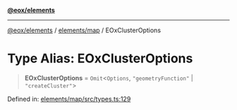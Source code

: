 [**@eox/elements**](../../../README.md)

***

[@eox/elements](../../../modules.md) / [elements/map](../README.md) / EOxClusterOptions

# Type Alias: EOxClusterOptions

> **EOxClusterOptions** = `Omit`\<`Options`, `"geometryFunction"` \| `"createCluster"`\>

Defined in: [elements/map/src/types.ts:129](https://github.com/EOX-A/EOxElements/blob/2959304700f39ffdecbdb918952cf7500528a204/elements/map/src/types.ts#L129)

